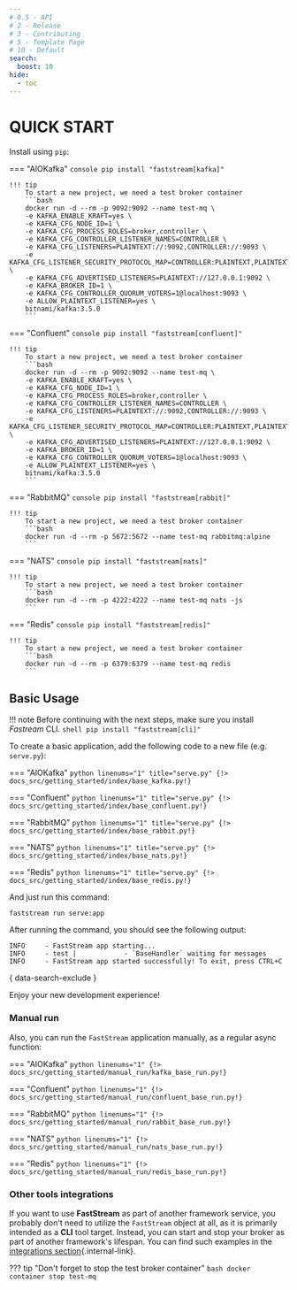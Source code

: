 ```yaml
---
# 0.5 - API
# 2 - Release
# 3 - Contributing
# 5 - Template Page
# 10 - Default
search:
  boost: 10
hide:
  - toc
---
```


# QUICK START

Install using `pip`:

=== "AIOKafka"
    ```console
    pip install "faststream[kafka]"
    ```

    !!! tip
        To start a new project, we need a test broker container
        ```bash
        docker run -d --rm -p 9092:9092 --name test-mq \
        -e KAFKA_ENABLE_KRAFT=yes \
        -e KAFKA_CFG_NODE_ID=1 \
        -e KAFKA_CFG_PROCESS_ROLES=broker,controller \
        -e KAFKA_CFG_CONTROLLER_LISTENER_NAMES=CONTROLLER \
        -e KAFKA_CFG_LISTENERS=PLAINTEXT://:9092,CONTROLLER://:9093 \
        -e KAFKA_CFG_LISTENER_SECURITY_PROTOCOL_MAP=CONTROLLER:PLAINTEXT,PLAINTEXT:PLAINTEXT \
        -e KAFKA_CFG_ADVERTISED_LISTENERS=PLAINTEXT://127.0.0.1:9092 \
        -e KAFKA_BROKER_ID=1 \
        -e KAFKA_CFG_CONTROLLER_QUORUM_VOTERS=1@localhost:9093 \
        -e ALLOW_PLAINTEXT_LISTENER=yes \
        bitnami/kafka:3.5.0
        ```

=== "Confluent"
    ```console
    pip install "faststream[confluent]"
    ```

    !!! tip
        To start a new project, we need a test broker container
        ```bash
        docker run -d --rm -p 9092:9092 --name test-mq \
        -e KAFKA_ENABLE_KRAFT=yes \
        -e KAFKA_CFG_NODE_ID=1 \
        -e KAFKA_CFG_PROCESS_ROLES=broker,controller \
        -e KAFKA_CFG_CONTROLLER_LISTENER_NAMES=CONTROLLER \
        -e KAFKA_CFG_LISTENERS=PLAINTEXT://:9092,CONTROLLER://:9093 \
        -e KAFKA_CFG_LISTENER_SECURITY_PROTOCOL_MAP=CONTROLLER:PLAINTEXT,PLAINTEXT:PLAINTEXT \
        -e KAFKA_CFG_ADVERTISED_LISTENERS=PLAINTEXT://127.0.0.1:9092 \
        -e KAFKA_BROKER_ID=1 \
        -e KAFKA_CFG_CONTROLLER_QUORUM_VOTERS=1@localhost:9093 \
        -e ALLOW_PLAINTEXT_LISTENER=yes \
        bitnami/kafka:3.5.0
        ```

=== "RabbitMQ"
    ```console
    pip install "faststream[rabbit]"
    ```

    !!! tip
        To start a new project, we need a test broker container
        ```bash
        docker run -d --rm -p 5672:5672 --name test-mq rabbitmq:alpine
        ```


=== "NATS"
    ```console
    pip install "faststream[nats]"
    ```

    !!! tip
        To start a new project, we need a test broker container
        ```bash
        docker run -d --rm -p 4222:4222 --name test-mq nats -js
        ```

=== "Redis"
    ```console
    pip install "faststream[redis]"
    ```

    !!! tip
        To start a new project, we need a test broker container
        ```bash
        docker run -d --rm -p 6379:6379 --name test-mq redis
        ```

## Basic Usage

!!! note
    Before continuing with the next steps, make sure you install *Fastream* CLI.
    ```shell
    pip install "faststream[cli]"
    ```

To create a basic application, add the following code to a new file (e.g. `serve.py`):

=== "AIOKafka"
    ```python linenums="1" title="serve.py"
    {!> docs_src/getting_started/index/base_kafka.py!}
    ```

=== "Confluent"
    ```python linenums="1" title="serve.py"
    {!> docs_src/getting_started/index/base_confluent.py!}
    ```

=== "RabbitMQ"
    ```python linenums="1" title="serve.py"
    {!> docs_src/getting_started/index/base_rabbit.py!}
    ```

=== "NATS"
    ```python linenums="1" title="serve.py"
    {!> docs_src/getting_started/index/base_nats.py!}
    ```

=== "Redis"
    ```python linenums="1" title="serve.py"
    {!> docs_src/getting_started/index/base_redis.py!}
    ```


And just run this command:

```shell
faststream run serve:app
```

After running the command, you should see the following output:

```{.shell .no-copy}
INFO     - FastStream app starting...
INFO     - test |            - `BaseHandler` waiting for messages
INFO     - FastStream app started successfully! To exit, press CTRL+C
```
{ data-search-exclude }

Enjoy your new development experience!

### Manual run

Also, you can run the `FastStream` application manually, as a regular async function:

=== "AIOKafka"
    ```python linenums="1"
    {!> docs_src/getting_started/manual_run/kafka_base_run.py!}
    ```

=== "Confluent"
    ```python linenums="1"
    {!> docs_src/getting_started/manual_run/confluent_base_run.py!}
    ```

=== "RabbitMQ"
    ```python linenums="1"
    {!> docs_src/getting_started/manual_run/rabbit_base_run.py!}
    ```

=== "NATS"
    ```python linenums="1"
    {!> docs_src/getting_started/manual_run/nats_base_run.py!}
    ```

=== "Redis"
    ```python linenums="1"
    {!> docs_src/getting_started/manual_run/redis_base_run.py!}
    ```

### Other tools integrations

If you want to use **FastStream** as part of another framework service, you probably don't need to utilize the `FastStream` object at all, as it is primarily intended as a **CLI** tool target. Instead, you can start and stop your broker as part of another framework's lifespan. You can find such examples in the [integrations section](./integrations/frameworks/index.md){.internal-link}.

??? tip "Don't forget to stop the test broker container"
    ```bash
    docker container stop test-mq
    ```
